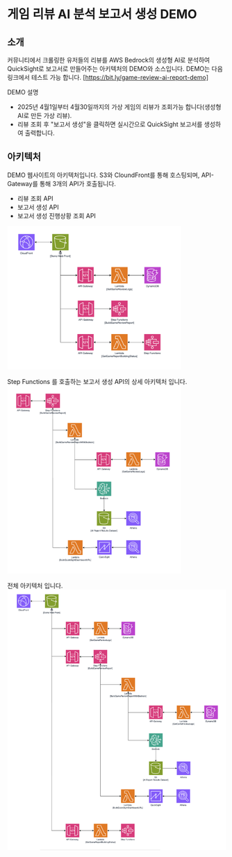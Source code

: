 # 게임 리뷰 AI 분석 보고서 생성 DEMO

## 소개

커뮤니티에서 크롤링한 유저들의 리뷰를 AWS Bedrock의 생성형 AI로 분석하여 QuickSight로 보고서로 만들어주는 아키텍처의 DEMO와 소스입니다.
DEMO는 다음 링크에서 테스트 가능 합니다.
[https://bit.ly/game-review-ai-report-demo] 

DEMO 설명
- 2025년 4월1일부터 4월30일까지의 가상 게임의 리뷰가 조회가능 합니다(생성형 AI로 만든 가상 리뷰).
- 리뷰 조회 후 "보고서 생성"을 클릭하면 실시간으로 QuickSight 보고서를 생성하여 출력합니다.

## 아키텍처
DEMO 웹사이트의 아키텍처입니다.
S3와 CloundFront를 통해 호스팅되며, API-Gateway를 통해 3개의 API가 호출됩니다.

- 리뷰 조회 API
- 보고서 생성 API
- 보고서 생성 진행상황 조회 API
<img src="images/arch-1.png" width=400/>

Step Functions 를 호출하는 보고서 생성 API의 상세 아키텍처 입니다.
<img src="images/arch-2.png"  width=400/>

전체 아키텍처 입니다.
<img src="images/arch-3.png"/>
